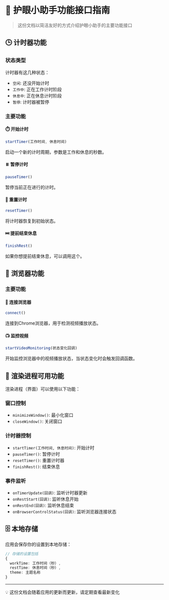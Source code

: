 # 🧩 护眼小助手功能接口指南

> 这份文档以简洁友好的方式介绍护眼小助手的主要功能接口

## 🕒 计时器功能

### 状态类型

计时器有这几种状态：
- `空闲`: 还没开始计时
- `工作中`: 正在工作计时阶段
- `休息中`: 正在休息计时阶段
- `暂停`: 计时器被暂停

### 主要功能

#### ⏱️ 开始计时

```typescript
startTimer(工作时间, 休息时间)
```

启动一个新的计时周期，参数是工作和休息的秒数。

#### ⏸️ 暂停计时

```typescript
pauseTimer()
```

暂停当前正在进行的计时。

#### 🔄 重置计时

```typescript
resetTimer()
```

将计时器恢复到初始状态。

#### ⏭️ 提前结束休息

```typescript
finishRest()
```

如果你想提前结束休息，可以调用这个。

## 📱 浏览器功能

### 主要功能

#### 🔌 连接浏览器

```typescript
connect()
```

连接到Chrome浏览器，用于检测视频播放状态。

#### 📺 监控视频

```typescript
startVideoMonitoring(状态变化回调)
```

开始监控浏览器中的视频播放状态，当状态变化时会触发回调函数。

## 🔄 渲染进程可用功能

渲染进程（界面）可以使用以下功能：

### 窗口控制

- `minimizeWindow()`: 最小化窗口
- `closeWindow()`: 关闭窗口

### 计时器控制

- `startTimer(工作时间, 休息时间)`: 开始计时
- `pauseTimer()`: 暂停计时
- `resetTimer()`: 重置计时器
- `finishRest()`: 结束休息

### 事件监听

- `onTimerUpdate(回调)`: 监听计时器更新
- `onRestStart(回调)`: 监听休息开始
- `onRestEnd(回调)`: 监听休息结束
- `onBrowserControlStatus(回调)`: 监听浏览器连接状态

## 🗄️ 本地存储

应用会保存你的设置到本地存储：

```typescript
// 存储的设置包括
{
  workTime: 工作时间（秒）,
  restTime: 休息时间（秒）,
  theme: 主题名称
}
```

---

💡 这份文档会随着应用的更新而更新，请定期查看最新变化